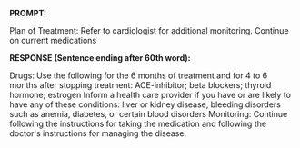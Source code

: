 **PROMPT:**

Plan of Treatment:  Refer to cardiologist for additional monitoring. Continue on current medications

**RESPONSE (Sentence ending after 60th word):**

Drugs:  Use the following for the 6 months of treatment and for 4 to 6 months after stopping treatment: ACE-inhibitor; beta blockers; thyroid hormone; estrogen  Inform a health care provider if you have or are likely to have any of these conditions: liver or kidney disease, bleeding disorders such as anemia, diabetes, or certain blood disorders  Monitoring:  Continue following the instructions for taking the medication and following the doctor's instructions for managing the disease. 